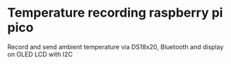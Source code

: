 # Temperature recording raspberry pi pico
 Record and send ambient temperature via DS18x20, Bluetooth and display on OLED LCD with I2C
